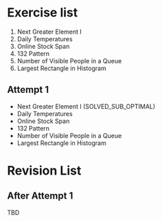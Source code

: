 # Exercise list
1. Next Greater Element I
2. Daily Temperatures
3. Online Stock Span
4. 132 Pattern
5. Number of Visible People in a Queue
6. Largest Rectangle in Histogram


## Attempt 1
* Next Greater Element I (SOLVED_SUB_OPTIMAL)
* Daily Temperatures
* Online Stock Span
* 132 Pattern
* Number of Visible People in a Queue
* Largest Rectangle in Histogram


# Revision List
## After Attempt 1
TBD